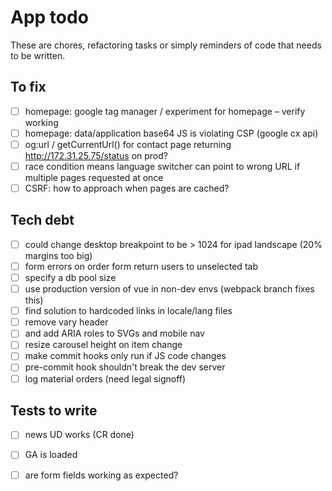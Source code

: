 # App todo

These are chores, refactoring tasks or simply reminders of code that needs to be written.

## To fix
- [ ] homepage: google tag manager / experiment for homepage – verify working
- [ ] homepage: data/application base64 JS  is violating CSP (google cx api)
- [ ] og:url / getCurrentUrl() for contact page returning http://172.31.25.75/status on prod?
- [ ] race condition means language switcher can point to wrong URL if multiple pages requested at once
- [ ] CSRF: how to approach when pages are cached?

## Tech debt
- [ ] could change desktop breakpoint to be > 1024 for ipad landscape (20% margins too big)
- [ ] form errors on order form return users to unselected tab
- [ ] specify a db pool size
- [ ] use production version of vue in non-dev envs (webpack branch fixes this)
- [ ] find solution to hardcoded links in locale/lang files
- [ ] remove vary header
- [ ] and add ARIA roles to SVGs and mobile nav
- [ ] resize carousel height on item change
- [ ] make commit hooks only run if JS code changes
- [ ] pre-commit hook shouldn't break the dev server
- [ ] log material orders (need legal signoff)

## Tests to write
 - [ ] news UD works (CR done)
 - [ ] GA is loaded
 - [ ] are form fields working as expected?
 